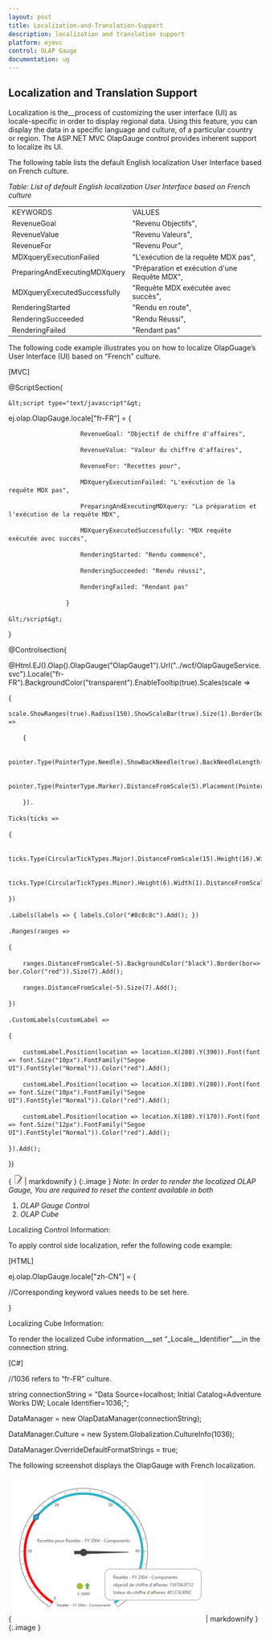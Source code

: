 ```yaml
---
layout: post
title: Localization-and-Translation-Support
description: localization and translation support
platform: ejmvc
control: OLAP Gauge
documentation: ug
---
```


## Localization and Translation Support

Localization is the__process of customizing the user interface (UI) as locale-specific in order to display regional data. Using this feature, you can display the data in a specific language and culture, of a particular country or region. The ASP.NET MVC OlapGauge control provides inherent support to localize its UI.

The following table lists the default English localization User Interface based on French culture.



_Table: List of default English localization User Interface based on French culture_



<table>
<tr>
<td>
KEYWORDS</td><td>
VALUES</td></tr>
<tr>
<td>
RevenueGoal</td><td>
"Revenu Objectifs",</td></tr>
<tr>
<td>
RevenueValue</td><td>
"Revenu Valeurs",</td></tr>
<tr>
<td>
RevenueFor</td><td>
"Revenu Pour",</td></tr>
<tr>
<td>
MDXqueryExecutionFailed</td><td>
"L'exécution de la requête MDX pas",</td></tr>
<tr>
<td>
PreparingAndExecutingMDXquery</td><td>
"Préparation et exécution d'une Requête MDX",</td></tr>
<tr>
<td>
MDXqueryExecutedSuccessfully</td><td>
"Requête MDX exécutée avec succès",</td></tr>
<tr>
<td>
RenderingStarted</td><td>
"Rendu en route",</td></tr>
<tr>
<td>
RenderingSucceeded</td><td>
"Rendu Réussi",</td></tr>
<tr>
<td>
RenderingFailed</td><td>
"Rendant pas"</td></tr>
</table>


The following code example illustrates you on how to localize OlapGuage’s User Interface (UI) based on “French” culture.



[MVC]

@ScriptSection{

    &lt;script type="text/javascript"&gt;

ej.olap.OlapGauge.locale["fr-FR"] = {

                        RevenueGoal: "Objectif de chiffre d'affaires",

                        RevenueValue: "Valeur du chiffre d'affaires",

                        RevenueFor: "Recettes pour",

                        MDXqueryExecutionFailed: "L'exécution de la requête MDX pas",

                        PreparingAndExecutingMDXquery: "La préparation et l'exécution de la requête MDX",

                        MDXqueryExecutedSuccessfully: "MDX requête exécutée avec succès",

                        RenderingStarted: "Rendu commencé",

                        RenderingSucceeded: "Rendu réussi",

                        RenderingFailed: "Rendant pas"

                    }

    &lt;/script&gt;

}

@Controlsection{

@Html.EJ().Olap().OlapGauge("OlapGauge1").Url("../wcf/OlapGaugeService.svc").Locale("fr-FR").BackgroundColor("transparent").EnableTooltip(true).Scales(scale =>

{

    scale.ShowRanges(true).Radius(150).ShowScaleBar(true).Size(1).Border(bor=>bor.Width(0.5)).ShowIndicators(false).ShowLabels(true).ShowTicks(false).Pointers(pointer =>

        {

            pointer.Type(PointerType.Needle).ShowBackNeedle(true).BackNeedleLength(20).Length(120).NeedleType(NeedleType.Rectangle).Width(7).Add();

            pointer.Type(PointerType.Marker).DistanceFromScale(5).Placement(PointerPlacement.Center).BackgroundColor("#29A4D9").Length(25).Width(15).MarkerType(MarkerType.Diamond).Add();

        }).

    Ticks(ticks =>

    {

        ticks.Type(CircularTickTypes.Major).DistanceFromScale(15).Height(16).Width(1).Color("red").Add();

        ticks.Type(CircularTickTypes.Minor).Height(6).Width(1).DistanceFromScale(2).Color("#8c8c8c").Add();

    })

    .Labels(labels => { labels.Color("#8c8c8c").Add(); })

    .Ranges(ranges =>

    {

        ranges.DistanceFromScale(-5).BackgroundColor("black").Border(bor=> bor.Color("red")).Size(7).Add();

        ranges.DistanceFromScale(-5).Size(7).Add();

    })

    .CustomLabels(customLabel =>

    {

        customLabel.Position(location => location.X(280).Y(390)).Font(font => font.Size("10px").FontFamily("Segoe UI").FontStyle("Normal")).Color("red").Add();

        customLabel.Position(location => location.X(180).Y(280)).Font(font => font.Size("10px").FontFamily("Segoe UI").FontStyle("Normal")).Color("red").Add();

        customLabel.Position(location => location.X(180).Y(170)).Font(font => font.Size("12px").FontFamily("Segoe UI").FontStyle("Normal")).Color("red").Add();

    }).Add();

})





{ ![C:/Users/labuser/Desktop/note.jpg](Localization-and-Translation-Support_images/Localization-and-Translation-Support_img1.jpeg) | markdownify }
{:.image }
_Note: In order to render the localized OLAP Gauge, You are required to reset the content available in both_

1. _OLAP Gauge Control_
2. _OLAP Cube_

Localizing Control Information:

To apply control side localization, refer the following code example:



[HTML]

ej.olap.OlapGauge.locale["zh-CN"] = {

//Corresponding keyword values needs to be set here.

}

Localizing Cube Information:

To render the localized Cube information,__set “_Locale__Identifier”___in the connection string.



[C#]

//1036 refers to “fr-FR” culture.

string connectionString = "Data Source=localhost; Initial Catalog=Adventure Works DW; Locale Identifier=1036;";

DataManager = new OlapDataManager(connectionString);

DataManager.Culture = new System.Globalization.CultureInfo(1036);

DataManager.OverrideDefaultFormatStrings = true;


The following screenshot displays the OlapGauge with French localization.

{ ![](Localization-and-Translation-Support_images/Localization-and-Translation-Support_img2.png) | markdownify }
{:.image }



